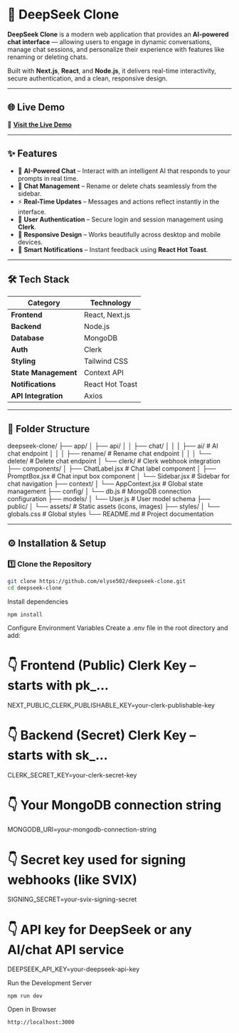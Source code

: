 # 🚀 DeepSeek Clone

**DeepSeek Clone** is a modern web application that provides an **AI-powered chat interface** — allowing users to engage in dynamic conversations, manage chat sessions, and personalize their experience with features like renaming or deleting chats.  

Built with **Next.js**, **React**, and **Node.js**, it delivers real-time interactivity, secure authentication, and a clean, responsive design.

---

## 🌐 Live Demo  
🔗 **[Visit the Live Demo](https://deepseek-clone-orpin-psi.vercel.app/)**  

---

## ✨ Features

- 🤖 **AI-Powered Chat** – Interact with an intelligent AI that responds to your prompts in real time.  
- 💬 **Chat Management** – Rename or delete chats seamlessly from the sidebar.  
- ⚡ **Real-Time Updates** – Messages and actions reflect instantly in the interface.  
- 🔐 **User Authentication** – Secure login and session management using **Clerk**.  
- 📱 **Responsive Design** – Works beautifully across desktop and mobile devices.  
- 🔔 **Smart Notifications** – Instant feedback using **React Hot Toast**.  

---

## 🛠️ Tech Stack

| Category | Technology |
|-----------|-------------|
| **Frontend** | React, Next.js |
| **Backend** | Node.js |
| **Database** | MongoDB |
| **Auth** | Clerk |
| **Styling** | Tailwind CSS |
| **State Management** | Context API |
| **Notifications** | React Hot Toast |
| **API Integration** | Axios |

---

## 📁 Folder Structure
deepseek-clone/
├── app/
│ ├── api/
│ │ ├── chat/
│ │ │ ├── ai/ # AI chat endpoint
│ │ │ ├── rename/ # Rename chat endpoint
│ │ │ └── delete/ # Delete chat endpoint
│ └── clerk/ # Clerk webhook integration
├── components/
│ ├── ChatLabel.jsx # Chat label component
│ ├── PromptBox.jsx # Chat input box component
│ └── Sidebar.jsx # Sidebar for chat navigation
├── context/
│ └── AppContext.jsx # Global state management
├── config/
│ └── db.js # MongoDB connection configuration
├── models/
│ └── User.js # User model schema
├── public/
│ └── assets/ # Static assets (icons, images)
├── styles/
│ └── globals.css # Global styles
└── README.md # Project documentation


---

## ⚙️ Installation & Setup

### 1️⃣ Clone the Repository
```bash
git clone https://github.com/elyse502/deepseek-clone.git
cd deepseek-clone
```
Install dependencies
```
npm install
```
Configure Environment Variables
Create a .env file in the root directory and add:
# 👇 Frontend (Public) Clerk Key – starts with pk_...
NEXT_PUBLIC_CLERK_PUBLISHABLE_KEY=your-clerk-publishable-key

# 👇 Backend (Secret) Clerk Key – starts with sk_...
CLERK_SECRET_KEY=your-clerk-secret-key

# 👇 Your MongoDB connection string
MONGODB_URI=your-mongodb-connection-string

# 👇 Secret key used for signing webhooks (like SVIX)
SIGNING_SECRET=your-svix-signing-secret

# 👇 API key for DeepSeek or any AI/chat API service
DEEPSEEK_API_KEY=your-deepseek-api-key

Run the Development Server
```
npm run dev
```
Open in Browser
```
http://localhost:3000



